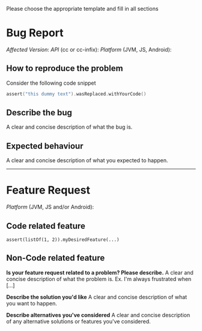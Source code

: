 Please choose the appropriate template and fill in all sections  

# Bug Report

*Affected Version*:
*API* (cc or cc-infix):
*Platform* (JVM, JS, Android): 

## How to reproduce the problem  
Consider the following code snippet
```kotlin
assert("this dummy text").wasReplaced.withYourCode()
```

## Describe the bug
A clear and concise description of what the bug is.

## Expected behaviour
A clear and concise description of what you expected to happen.


<hr/>

# Feature Request

*Platform* (JVM, JS and/or Android): 

## Code related feature
```
assert(listOf(1, 2)).myDesiredFeature(...)
```

## Non-Code related feature
**Is your feature request related to a problem? Please describe.**
A clear and concise description of what the problem is. Ex. I'm always frustrated when [...]

**Describe the solution you'd like**
A clear and concise description of what you want to happen.

**Describe alternatives you've considered**
A clear and concise description of any alternative solutions or features you've considered.

